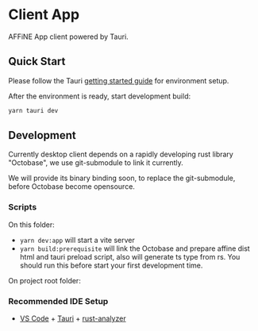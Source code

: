 # Client App

AFFiNE App client powered by Tauri.

## Quick Start

Please follow the Tauri [getting started guide](https://tauri.app/v1/guides/getting-started/setup/) for environment setup.

After the environment is ready, start development build:

```sh
yarn tauri dev
```

## Development

Currently desktop client depends on a rapidly developing rust library "Octobase", we use git-submodule to link it currently.

We will provide its binary binding soon, to replace the git-submodule, before Octobase become opensource.

### Scripts

On this folder:

- `yarn dev:app` will start a vite server
- `yarn build:prerequisite` will link the Octobase and prepare affine dist html and tauri preload script, also will generate ts type from rs. You should run this before start your first development time.

On project root folder:

### Recommended IDE Setup

- [VS Code](https://code.visualstudio.com/) + [Tauri](https://marketplace.visualstudio.com/items?itemName=tauri-apps.tauri-vscode) + [rust-analyzer](https://marketplace.visualstudio.com/items?itemName=rust-lang.rust-analyzer)
